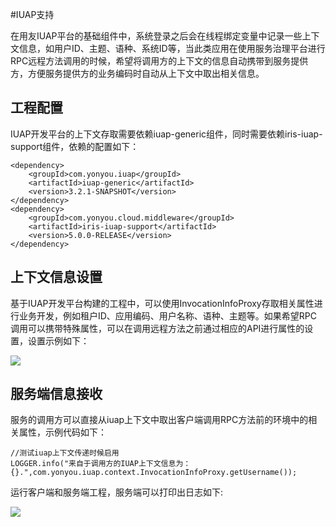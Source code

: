 #IUAP支持

在用友IUAP平台的基础组件中，系统登录之后会在线程绑定变量中记录一些上下文信息，如用户ID、主题、语种、系统ID等，当此类应用在使用服务治理平台进行RPC远程方法调用的时候，希望将调用方的上下文的信息自动携带到服务提供方，方便服务提供方的业务编码时自动从上下文中取出相关信息。

## 工程配置
IUAP开发平台的上下文存取需要依赖iuap-generic组件，同时需要依赖iris-iuap-support组件，依赖的配置如下：

	<dependency>
		<groupId>com.yonyou.iuap</groupId>
		<artifactId>iuap-generic</artifactId>
		<version>3.2.1-SNAPSHOT</version>
	</dependency>
	<dependency>
		<groupId>com.yonyou.cloud.middleware</groupId>
		<artifactId>iris-iuap-support</artifactId>
		<version>5.0.0-RELEASE</version>
	</dependency>

## 上下文信息设置

基于IUAP开发平台构建的工程中，可以使用InvocationInfoProxy存取相关属性进行业务开发，例如租户ID、应用编码、用户名称、语种、主题等。如果希望RPC调用可以携带特殊属性，可以在调用远程方法之前通过相应的API进行属性的设置，设置示例如下：

![](/image/setinvocation.png)

## 服务端信息接收

服务的调用方可以直接从iuap上下文中取出客户端调用RPC方法前的环境中的相关属性，示例代码如下：

	//测试iuap上下文传递时候启用
	LOGGER.info("来自于调用方的IUAP上下文信息为：{}.",com.yonyou.iuap.context.InvocationInfoProxy.getUsername());

运行客户端和服务端工程，服务端可以打印出日志如下:

![](/image/getinvocation.png) 